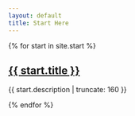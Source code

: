 ```yaml
---
layout: default
title: Start Here
---
```


{% for start in site.start %}


<a href="{{ start.url | prepend: site.baseurl }}">
        <h2>{{ start.title }}</h2>
</a>

<p class="post-excerpt">{{ start.description | truncate: 160 }}</p>

{% endfor %}
